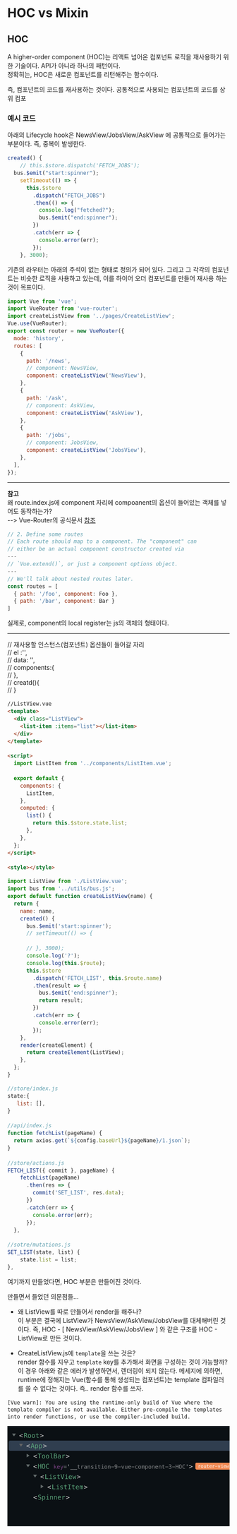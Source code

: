 # HOC vs Mixin

## HOC

A higher-order component (HOC)는 리액트 넘어온 컴포넌트 로직을 재사용하기 위한 기술이다. API가 아니라 하나의 패턴이다.  
정확히는, HOC은 새로운 컴포넌트를 리턴해주는 함수이다.

즉, 컴포넌트의 코드를 재사용하는 것이다. 공통적으로 사용되는 컴포넌트의 코드를 상위 컴포

### 예시 코드

아래의 Lifecycle hook은 NewsView/JobsView/AskView 에 공통적으로 들어가는 부분이다. 즉, 중복이 발생한다.

```js
created() {
    // this.$store.dispatch('FETCH_JOBS');
  bus.$emit("start:spinner");
    setTimeout(() => {
      this.$store
        .dispatch("FETCH_JOBS")
        .then(() => {
          console.log("fetched?");
          bus.$emit("end:spinner");
        })
        .catch(err => {
          console.error(err);
        });
    }, 3000);
```

기존의 라우터는 아래의 주석이 없는 형태로 정의가 되어 있다. 그리고 그 각각의 컴포넌트는 비슷한 로직을 사용하고 있는데, 이를 하이어 오더 컴포넌트를 만들어 재사용 하는 것이 목표이다.

```js
import Vue from 'vue';
import VueRouter from 'vue-router';
import createListView from '../pages/CreateListView';
Vue.use(VueRouter);
export const router = new VueRouter({
  mode: 'history',
  routes: [
    {
      path: '/news',
      // component: NewsView,
      component: createListView('NewsView'),
    },
    {
      path: '/ask',
      // component: AskView,
      component: createListView('AskView'),
    },
    {
      path: '/jobs',
      // component: JobsView,
      component: createListView('JobsView'),
    },
  ],
});
```

---

**참고**  
왜 route.index.js에 component 자리에 compoanent의 옵션이 들어있는 객체를 넣어도 동작하는가?  
--> Vue-Router의 공식문서 [참조](https://router.vuejs.org/guide/#javascript)

```js
// 2. Define some routes
// Each route should map to a component. The "component" can
// either be an actual component constructor created via
---
// `Vue.extend()`, or just a component options object.
---
// We'll talk about nested routes later.
const routes = [
  { path: '/foo', component: Foo },
  { path: '/bar', component: Bar }
]
```

실제로, component의 local register는 js의 객체의 형태이다.

---

// 재사용할 인스턴스(컴포넌트) 옵션들이 들어갈 자리  
// el :'',  
// data: '',  
// components:{  
// },  
// creatd(){  
// }

```html
//ListView.vue
<template>
  <div class="ListView">
    <list-item :items="list"></list-item>
  </div>
</template>

<script>
  import ListItem from '../components/ListItem.vue';

  export default {
    components: {
      ListItem,
    },
    computed: {
      list() {
        return this.$store.state.list;
      },
    },
  };
</script>

<style></style>
```

```js
import ListView from './ListView.vue';
import bus from '../utils/bus.js';
export default function createListView(name) {
  return {
    name: name,
    created() {
      bus.$emit('start:spinner');
      // setTimeout(() => {

      // }, 3000);
      console.log('?');
      console.log(this.$route);
      this.$store
        .dispatch('FETCH_LIST', this.$route.name)
        .then(result => {
          bus.$emit('end:spinner');
          return result;
        })
        .catch(err => {
          console.error(err);
        });
    },
    render(createElement) {
      return createElement(ListView);
    },
  };
}
```

```js
//store/index.js
state:{
   list: [],
}

//api/index.js
function fetchList(pageName) {
  return axios.get(`${config.baseUrl}${pageName}/1.json`);
}

//store/actions.js
FETCH_LIST({ commit }, pageName) {
    fetchList(pageName)
      .then(res => {
        commit('SET_LIST', res.data);
      })
      .catch(err => {
        console.error(err);
      });
  },

//sotre/mutations.js
SET_LIST(state, list) {
    state.list = list;
},
```

여기까지 만들었다면, HOC 부분은 만들어진 것이다.

만들면서 들었던 의문점들...

- 왜 ListView를 따로 만들어서 render을 해주나?  
  이 부분은 결국에 ListView가 NewsView/AskView/JobsView를 대체해버린 것이다. 즉, HOC - [ NewsView/AskView/JobsView ] 와 같은 구조를 HOC - ListView로 만든 것이다.

- CreateListView.js에 `template`을 쓰는 것은?  
  render 함수를 지우고 `template` key를 추가해서 화면을 구성하는 것이 가능할까? 이 경우 아래와 같은 에러가 발생하면서, 렌더링이 되지 않는다. 메세지에 의하면, runtime에 정해지는 Vue(함수를 통해 생성되는 컴포넌트)는 template 컴파일러를 쓸 수 없다는 것이다. 즉.. render 함수를 쓰자.

```console
[Vue warn]: You are using the runtime-only build of Vue where the template compiler is not available. Either pre-compile the templates into render functions, or use the compiler-included build.
```

![컴포넌트 구조](./img/component-tree.png)
